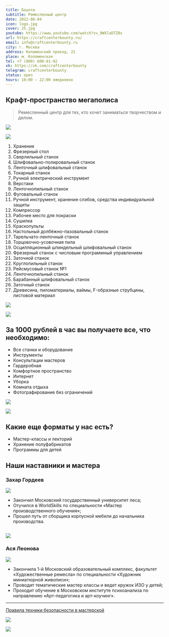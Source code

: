 ```yaml
---
title: Баунти
subtitle: Ремесленный центр
date: 2022-06-04
icon: logo.jpg
cover: 25.jpg
youtube: https://www.youtube.com/watch?v=_0WXlaDTZ0s
url: https://craftcenterbounty.ru/
email: info@craftcenterbounty.ru
city: г. Москва
address: Коломенский проезд, 21
place: м. Коломенская
tel: +7 (800) 600-61-92 
vk: https://vk.com/craftcenterbounty
telegram: craftcenterbounty
status: open
hours: 10:00 – 22:00 ежедневно
---
```


## Крафт-пространство мегаполиса

> Ремесленный центр для тех, кто хочет заниматься творчеством и делом.

![](./images/18.jpg)

![](./images/39.jpg)

1. Хранение
2. Фрезерный стол
3. Сверлильный станок
4. Шлифовально-полировальный станок
5. Ленточный шлифовальный станок
6. Токарный станок
7. Ручной электрический инструмент
8. Верстаки
9. Ленточнопильный станок
10. Фуговальный станок
11. Ручной инструмент, хранение слэбов, средства индивидуальной защиты
12. Компрессор
13. Рабочее место для покраски
14. Сушилка
15. Краскопульты
16. Настольный долбёжно-пазовальный станок
17. Тарельчато-ленточный станок
18. Торцовочно-усовочная пила
19. Осцилляционный шпиндельный шлифовальный станок
20. Фрезерный станок с числовым программный управлением
21. Заточной станок
22. Круглопильный станок
23. Рейсмусовый станок №1
24. Ленточнопильный станок
25. Барабанный шлифовальный станок
26. Заточный станок
27. Древесина, пиломатериалы, ваймы, F-образные струбцины, листовой материал

![](./images/50.jpg)

![](./images/77.jpg)

## За 1000 рублей в час вы получаете все, что необходимо:

- Все станки и оборудование
- Инструменты
- Консультации мастеров
- Гардеробная
- Комфортное пространство
- Интернет
- Уборка
- Комната отдыха
- Фотографирование без ограничений

![](./images/68.jpg)

![](./images/72.jpg)
 
## Какие еще форматы у нас есть?

- Мастер-классы и лекторий
- Хранение полуфабрикатов
- Программы для детей

## Наши наставники и мастера

### Захар Гордеев

![](./images/zahar.jpg)


- Закончил Московский государственный университет леса;
- Отучился в WorldSkills по специальности «Мастер производственного обучения»;
- Прошел путь от сборщика корпусной мебели до начальника производства.

![](./images/65.jpg)
---
  


### Ася Леонова

![](./images/leonova.jpg)

- Закончила 1-й Московский образовательный комплекс, факультет «Художественные ремесла» по специальности «Художник миниатюрной живописи»;
- Проводит тематические мастер классы и ведет кружок ИЗО у детей;
- Проходит обучение в Московском институте психоанализа по направлению «Арт-педагогика и арт-коучинг».

---



[Правила техники безопасности в мастерской](./tb/index.md)

![](./images/90.jpg)

![](./images/12.jpg)